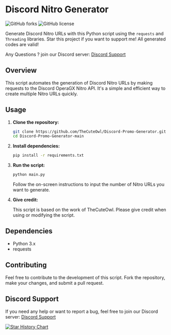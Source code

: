 # Discord Nitro Generator

![GitHub forks](https://img.shields.io/github/forks/TheCuteOwl/Discord-Promo-Generator?style=flat-square)
![GitHub license](https://img.shields.io/github/license/TheCuteOwl/Discord-Promo-Generator?style=flat-square)

Generate Discord Nitro URLs with this Python script using the `requests` and `Threading` libraries. Star this project if you want to support me! All generated codes are valid!

Any Questions ? join our Discord server: [Discord Support](https://discord.gg/SKGjXfmFga)


## Overview

This script automates the generation of Discord Nitro URLs by making requests to the Discord OperaGX Nitro API. It's a simple and efficient way to create multiple Nitro URLs quickly.
 
## Usage

1. **Clone the repository:**
   ```bash
   git clone https://github.com/TheCuteOwl/Discord-Promo-Generator.git
   cd Discord-Promo-Generator-main
   ```

2. **Install dependencies:**

   ```bash
   pip install -r requirements.txt
   ```

3. **Run the script:**

   ```bash
   python main.py
   ```

   Follow the on-screen instructions to input the number of Nitro URLs you want to generate.

4. **Give credit:**

   This script is based on the work of TheCuteOwl. Please give credit when using or modifying the script.

## Dependencies

- Python 3.x
- requests

## Contributing

Feel free to contribute to the development of this script. Fork the repository, make your changes, and submit a pull request.

## Discord Support

If you need any help or want to report a bug, feel free to join our Discord server: [Discord Support](https://discord.gg/SKGjXfmFga)

[![Star History Chart](https://api.star-history.com/svg?repos=TheCuteOwl/Discord-Promo-Generator&type=Date)](https://star-history.com/#TheCuteOwl/Discord-Promo-Generator&Date)
